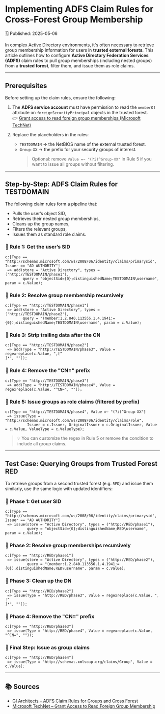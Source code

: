 # Implementing ADFS Claim Rules for Cross-Forest Group Membership  
🗓️ Published: 2025-05-06

In complex Active Directory environments, it's often necessary to retrieve group membership information for users in **trusted external forests**. This article outlines how to configure **Active Directory Federation Services (ADFS)** claim rules to pull group memberships (including nested groups) from a **trusted forest**, filter them, and issue them as role claims.

---

## Prerequisites

Before setting up the claim rules, ensure the following:

1. The **ADFS service account** must have permission to read the `memberOf` attribute on `foreignSecurityPrincipal` objects in the trusted forest.  
   👉 [Grant access to read foreign group memberships (Microsoft TechNet)](https://social.technet.microsoft.com/Forums/windowsserver/en-US/bda33eb9-ff6e-4e79-967d-f5430ade7310/give-access-to-account-to-view-member-of-attribute-on-foreign-security-principal)

2. Replace the placeholders in the rules:
   - `TESTDOMAIN` → the NetBIOS name of the external trusted forest.
   - `Group-XX` → the prefix for your security groups of interest.  
     > Optional: remove `Value =~ "(?i)^Group-XX"` in Rule 5 if you want to issue all groups without filtering.

---

## Step-by-Step: ADFS Claim Rules for TESTDOMAIN

The following claim rules form a pipeline that:
- Pulls the user’s object SID,
- Retrieves their nested group memberships,
- Cleans up the group names,
- Filters the relevant groups,
- Issues them as standard role claims.

### 🔹 Rule 1: Get the user’s SID
```adfs
c:[Type == "http://schemas.microsoft.com/ws/2008/06/identity/claims/primarysid", Issuer == "AD AUTHORITY"]
 => add(store = "Active Directory", types = ("http://TESTDOMAIN/phase1"),
        query = "objectSid={0};distinguishedName;TESTDOMAIN\username", param = c.Value);
```

### 🔹 Rule 2: Resolve group membership recursively
```adfs
c:[Type == "http://TESTDOMAIN/phase1"]
 => add(store = "Active Directory", types = ("http://TESTDOMAIN/phase2"),
        query = "(member:1.2.840.113556.1.4.1941:={0});distinguishedName;TESTDOMAIN\username", param = c.Value);
```

### 🔹 Rule 3: Strip trailing data after the CN
```adfs
c:[Type == "http://TESTDOMAIN/phase2"]
 => add(Type = "http://TESTDOMAIN/phase3", Value = regexreplace(c.Value, ",[^
]*", ""));
```

### 🔹 Rule 4: Remove the "CN=" prefix
```adfs
c:[Type == "http://TESTDOMAIN/phase3"]
 => add(Type = "http://TESTDOMAIN/phase4", Value = regexreplace(c.Value, "^CN=", ""));
```

### 🔹 Rule 5: Issue groups as role claims (filtered by prefix)
```adfs
c:[Type == "http://TESTDOMAIN/phase4", Value =~ "(?i)^Group-XX"]
 => issue(Type = "http://schemas.microsoft.com/ws/2008/06/identity/claims/role",
          Issuer = c.Issuer, OriginalIssuer = c.OriginalIssuer, Value = c.Value, ValueType = c.ValueType);
```

> 💡 You can customize the regex in Rule 5 or remove the condition to include all group claims.

---

## Test Case: Querying Groups from Trusted Forest RED

To retrieve groups from a second trusted forest (e.g. `RED`) and issue them similarly, use the same logic with updated identifiers:

### 🔹 Phase 1: Get user SID
```adfs
c:[Type == "http://schemas.microsoft.com/ws/2008/06/identity/claims/primarysid", Issuer == "AD AUTHORITY"]
 => issue(store = "Active Directory", types = ("http://RED/phase1"),
          query = "objectSid={0};distinguishedName;RED\username", param = c.Value);
```

### 🔹 Phase 2: Resolve group memberships recursively
```adfs
c:[Type == "http://RED/phase1"]
 => issue(store = "Active Directory", types = ("http://RED/phase2"),
          query = "(member:1.2.840.113556.1.4.1941:={0});distinguishedName;RED\username", param = c.Value);
```

### 🔹 Phase 3: Clean up the DN
```adfs
c:[Type == "http://RED/phase2"]
 => issue(Type = "http://RED/phase3", Value = regexreplace(c.Value, ",[^
]*", ""));
```

### 🔹 Phase 4: Remove the "CN=" prefix
```adfs
c:[Type == "http://RED/phase3"]
 => issue(Type = "http://RED/phase4", Value = regexreplace(c.Value, "^CN=", ""));
```

### 🔹 Final Step: Issue as group claims
```adfs
c:[Type == "http://RED/phase4"]
 => issue(Type = "http://schemas.xmlsoap.org/claims/Group", Value = c.Value);
```

---

## 📚 Sources

- [GI Architects – ADFS Claim Rules for Groups and Cross Forest](http://www.gi-architects.co.uk/2016/09/adfs-claim-rules-for-groups-and-cross-forest/)
- [Microsoft TechNet – Grant Access to Read Foreign Group Membership](https://social.technet.microsoft.com/Forums/windowsserver/en-US/bda33eb9-ff6e-4e79-967d-f5430ade7310/give-access-to-account-to-view-member-of-attribute-on-foreign-security-principal)
